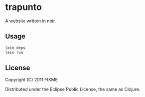 # trapunto

A website written in noir. 

## Usage
```bash
lein deps
lein run
```

## License

Copyright (C) 2011 FIXME

Distributed under the Eclipse Public License, the same as Clojure.

